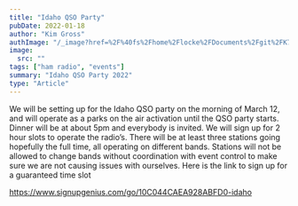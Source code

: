 ```yaml
---
title: "Idaho QSO Party"
pubDate: 2022-01-18
author: "Kim Gross"
authImage: "/_image?href=%2F%40fs%2Fhome%2Flocke%2FDocuments%2Fgit%2FK7SWI%2Fsrc%2Fassets%2Fteam%2FKI03.png%3ForigWidth%3D447%26origHeight%3D411%26origFormat%3Dpng&w=447&h=411&f=webp"
image:
  src: ""
tags: ["ham radio", "events"]
summary: "Idaho QSO Party 2022"
type: "Article"
---
```


We will be setting up for the Idaho QSO party on the morning of March 12, and will operate as a parks on the air activation until the QSO party starts. Dinner will be at about 5pm and everybody is invited. We will sign up for 2 hour slots to operate the radio’s. There will be at least three stations going hopefully the full time, all operating on different bands. Stations will not be allowed to change bands without coordination with event control to make sure we are not causing issues with ourselves. Here is the link to sign up for a guaranteed time slot

https://www.signupgenius.com/go/10C044CAEA928ABFD0-idaho
